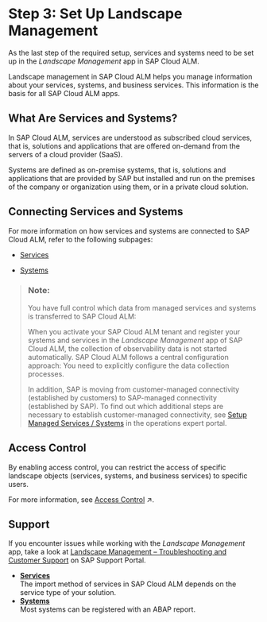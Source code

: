 <!-- loio23f1c49b224b4f17b2d959e01ae9c930 -->

# Step 3: Set Up Landscape Management

As the last step of the required setup, services and systems need to be set up in the *Landscape Management* app in SAP Cloud ALM.

Landscape management in SAP Cloud ALM helps you manage information about your services, systems, and business services. This information is the basis for all SAP Cloud ALM apps.



<a name="loio23f1c49b224b4f17b2d959e01ae9c930__section_is1_q55_fzb"/>

## What Are Services and Systems?

In SAP Cloud ALM, services are understood as subscribed cloud services, that is, solutions and applications that are offered on-demand from the servers of a cloud provider \(SaaS\).

Systems are defined as on-premise systems, that is, solutions and applications that are provided by SAP but installed and run on the premises of the company or organization using them, or in a private cloud solution.



<a name="loio23f1c49b224b4f17b2d959e01ae9c930__section_v2m_t55_fzb"/>

## Connecting Services and Systems

For more information on how services and systems are connected to SAP Cloud ALM, refer to the following subpages:

-   [Services](services-d5f36cc.md)

-   [Systems](systems-d9d672a.md)


> ### Note:  
> You have full control which data from managed services and systems is transferred to SAP Cloud ALM:
> 
> When you activate your SAP Cloud ALM tenant and register your systems and services in the *Landscape Management* app of SAP Cloud ALM, the collection of observability data is not started automatically. SAP Cloud ALM follows a central configuration approach: You need to explicitly configure the data collection processes.
> 
> In addition, SAP is moving from customer-managed connectivity \(established by customers\) to SAP-managed connectivity \(established by SAP\). To find out which additional steps are necessary to establish customer-managed connectivity, see [Setup Managed Services / Systems](https://support.sap.com/en/alm/sap-cloud-alm/operations/expert-portal/setup-managed-services.html) in the operations expert portal.



<a name="loio23f1c49b224b4f17b2d959e01ae9c930__section_wkm_pxg_mcc"/>

## Access Control

By enabling access control, you can restrict the access of specific landscape objects \(services, systems, and business services\) to specific users.

For more information, see [Access Control](https://help.sap.com/viewer/877c96cf971648b09ee0d0a64f7f4fef/latest/en-US/bd0e50f5167a4b3ab8ebe3d35da1c74b.html "Access control allows you to restrict the access of specific landscape objects (services, systems, and business services) to specific users.") :arrow_upper_right:.



<a name="loio23f1c49b224b4f17b2d959e01ae9c930__section_gtv_pxg_mcc"/>

## Support

If you encounter issues while working with the *Landscape Management* app, take a look at [Landscape Management – Troubleshooting and Customer Support](https://support.sap.com/en/alm/sap-cloud-alm/operations/expert-portal/landscape-management.html?anchorId=section_667953570_co) on SAP Support Portal.

-   **[Services](services-d5f36cc.md "The import method of services in SAP Cloud ALM depends on the service type of your
		solution.")**  
The import method of services in SAP Cloud ALM depends on the service type of your solution.
-   **[Systems](systems-d9d672a.md "Most systems can be registered with an ABAP report.")**  
Most systems can be registered with an ABAP report.

